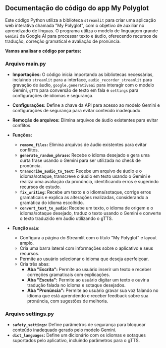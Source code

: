 ## Documentação do código do app My Polyglot

Este código Python utiliza a biblioteca `streamlit` para criar uma aplicação web interativa chamada \"My Polyglot\", com o objetivo de auxiliar no aprendizado de línguas. O programa utiliza o modelo de linguagem grande `Gemini` da Google AI para processar texto e áudio, oferecendo recursos de tradução, correção gramatical e avaliação de pronúncia. 

**Vamos analisar o código por partes:**

### Arquivo main.py

* **Importações:** O código inicia importando as bibliotecas necessárias, incluindo `streamlit` para a interface, `audio_recorder_streamlit` para gravação de áudio, `google.generativeai` para interagir com o modelo Gemini, `gTTS` para conversão de texto em fala e `settings` para configurações de idiomas e segurança. 

* **Configurações:** Define a chave da API para acesso ao modelo Gemini e configurações de segurança para evitar conteúdo inadequado. 

* **Remoção de arquivos:** Elimina arquivos de áudio existentes para evitar conflitos.

* **Funções:**
    * **`remove_files`:** Elimina arquivos de áudio existentes para evitar conflitos.
    * **`generate_random_phrase`:** Recebe o idioma desejado e gera uma curta frase usando o Gemini para ser utilizada no check de pronúncia.
    * **`transcribe_audio_to_text`:** Recebe um arquivo de áudio e o idioma/sotaque, transcreve o áudio em texto usando o Gemini e realiza uma avaliação da pronúncia, identificando erros e sugerindo recursos de estudo.
    * **`fix_writing`:** Recebe um texto e o idioma/sotaque, corrige erros gramaticais e explica as alterações realizadas, considerando a gramática do idioma escolhido.
    * **`convert_text_to_audio`:** Recebe um texto, o idioma de origem e o idioma/sotaque desejado, traduz o texto usando o Gemini e converte o texto traduzido em áudio utilizando o gTTS.

* **Função `main`:**
    * Configura a página do Streamlit com o título \"My Polyglot\" e layout amplo.
    * Cria uma barra lateral com informações sobre o aplicativo e seus recursos.
    * Permite ao usuário selecionar o idioma que deseja aperfeiçoar.
    * Cria três abas:
        * **Aba \"Escrita\":** Permite ao usuário inserir um texto e receber correções gramaticais com explicações.
        * **Aba \"Escuta\":** Permite ao usuário digitar um texto e ouvir a tradução falada no idioma e sotaque desejados.
        * **Aba \"Pronúncia\":** Permite ao usuário gravar sua voz falando no idioma que está aprendendo e receber feedback sobre sua pronúncia, com sugestões de melhoria.

### Arquivo settings.py

* **`safety_settings`:** Define parâmetros de segurança para bloquear conteúdo inadequado gerado pelo modelo Gemini. 
* **`dict_languages`:** Define um dicionário com os idiomas e sotaques suportados pelo aplicativo, incluindo parâmetros para o gTTS.
